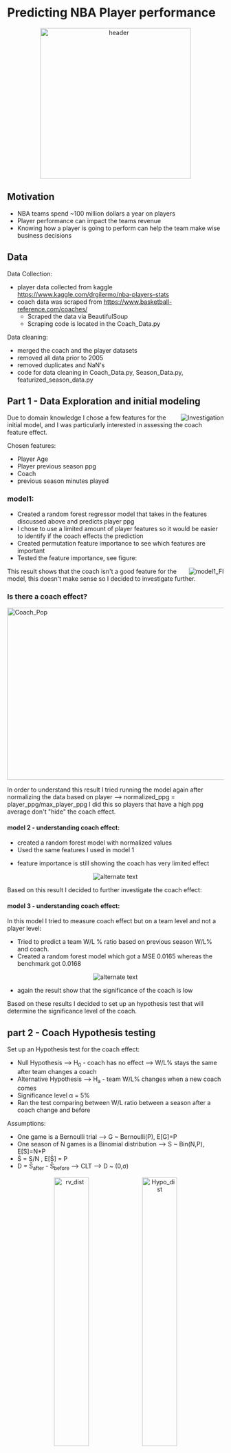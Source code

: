 # Predicting NBA Player performance
<p align="center">
    <img src="Images/Header.jpg" alt="header" height="350" width="350">
 </p>

## Motivation

- NBA teams spend ~100 million dollars a year on players
- Player performance can impact the teams revenue
- Knowing how a player is going to perform can help the team make wise business decisions

## Data

Data Collection:
- player data collected from kaggle https://www.kaggle.com/drgilermo/nba-players-stats
- coach data was scraped from https://www.basketball-reference.com/coaches/
    - Scraped the data via BeautifulSoup
    - Scraping code is located in the Coach_Data.py

Data cleaning:
- merged the coach and the player datasets
- removed all data prior to 2005
- removed duplicates and NaN's
- code for data cleaning in Coach_Data.py, Season_Data.py, featurized_season_data.py

## Part 1 - Data Exploration and initial modeling

<p> <img src="Images/Investigation.jpg" alt="Investigation" align="right"> </p>

Due to domain knowledge I chose a few features for the initial model, and I was particularly interested in assessing the coach feature effect.

Chosen features:
 - Player Age
 - Player previous season ppg
 - Coach
 - previous season minutes played

 ### model1:
 - Created a random forest regressor model that takes in the features discussed above and predicts player ppg
 - I chose to use a limited amount of player features so it would be easier to identify if the coach effects the prediction
 - Created permutation feature importance to see which features are important
 - Tested the feature importance, see figure:
<p> <img src="plots/model1_FI.png" alt="model1_FI" align="right"> </p>

This result shows that the coach isn't a good feature for the model, this doesn't make sense so I decided to investigate further.
### Is there a coach effect?
<p> <img src="Images/Coach_Pop.jpg" alt="Coach_Pop" align="center" height="400" width="550"> </p>


In order to understand this result I tried running the model again after normalizing the data based on player -->
normalized_ppg = player_ppg/max_player_ppg
I did this so players that have a high ppg average don't "hide" the coach effect.

#### model 2 - understanding coach effect:
- created a random forest model with normalized values
- Used the same features I used in model 1
<!-- - for this model the MSE is 0.044 whereas the benchmark is 0.081 -->
- feature importance is still showing the coach has very limited effect
<p align="center">
    <img src="plots/model2_FI.png" alt="alternate text">
 </p>
 Based on this result I decided to further investigate the coach effect:

#### model 3 - understanding coach effect:
 In this model I tried to measure coach effect but on a team level and not a player level:
 - Tried to predict a team W/L % ratio based on previous season W/L% and coach.
 - Created a random forest model which got a MSE 0.0165 whereas the benchmark got 0.0168
 <p align="center">
     <img src="plots/model3_FI.png" alt="alternate text">
 </p>
 <!-- <p align="center">
      <img src="plots/model3_resids.png" alt="alternate text">
 </p>

 <p align="center">
       <img src="plots/model3_bar.png" alt="alternate text">
 </p> -->

 - again the result show that the significance of the coach is low

 Based on these results I decided to set up an hypothesis test that will determine the significance level of the coach.

## part 2 - Coach Hypothesis testing
Set up an Hypothesis test for the coach effect:

- Null Hypothesis --> H<sub>0</sub> - coach has no effect --> W/L% stays the same after team changes a coach
- Alternative Hypothesis --> H<sub>a</sub> - team W/L% changes when a new coach comes
- Significance level &#x3B1; = 5%
- Ran the test comparing between W/L ratio between a season after a coach change and before

Assumptions:
- One game is a Bernoulli trial --> G ~ Bernoulli(P), E[G]=P
- One season of N games is a Binomial distribution --> S ~ Bin(N,P), E[S]=N*P
- S&#772; = S/N , E[S&#772;] = P
- D = S&#772;<sub>after</sub> - S&#772;<sub>before</sub> --> CLT --> D ~ (0,&#x3C3;)
<p align="center">
    <img src="plots/rv_dist.png" alt="rv_dist" style="width:40%">  <img src="plots/Hypo_dist.png" alt="Hypo_dist" style="width:40%">
</p>

Result of a 2 sided t-test:
- p-value = 0.00051 --> reject the null hypothesis --> cant rule out the effect of the coach -->
  needs further investigation
- According to these results I decided to continue optimizing the model without using the coach a feature

## part 3 - Model optimization:
<p> <img src="Images/Optimization.jpg" alt="model1_FI" height="75" width="75"align="right"> </p>

step 1 - feature engineering:
- Tested different features to include in the model, most of the features didn't contribute
    - Benchmark MSE = 9.82
    - Model MSE = 9.328
- Ran a grid search on my random forest for hyper parameter optimization
    - max depth 3 --> 5
    - n_estimators 100 -->200
    - model MSE = 8.896
- Added two features rolling mean ppg and rolling variance ppg that include previous seasons
    - Model MSE = 8.77
- Added KMeans clustering to differentiate between players with high mean / low mean / high variance / low variance
    - Model MSE = 8.744
    - cluster figure:
    <p align="cener">
        <img src="plots/KMeans_minibatch.png" alt="alternate text">
     </p>

- Tried using a GradientBoost model and a AdaBoost model --> bigger error
- Removed features with low permutation importance:
    - Model MSE = 8.676 --> final model
    - Key features:
        - Previous year ppg
        - Cluster (8 clusters, label0 - label6)
        - Age
        - log mean ppg
        - var ppg

## Part 4 - Results
- The final model MSE error is 8.676 and is based on a cross validation preformed with this function cross_val.py
- Class residuals figure example for year 2017:
<p align="center">
    <img src="plots/Final_model_resids_all.png" alt="alternate text">
 </p>
<p align="center">
    <img src="plots/Final_model_resids.png" alt="alternate text">
 </p>

## Part 5 - Application
The application for this model is to help select/dismiss players at the beginning of the season based on their predicted performance.

Use Case Example:
- Using on the model on the 2015 Boston Celtics
<p align="center">
    <img src="Images/Example.png" alt="Boston example">
 </p>

 - This difference, 100 compared to 107 ppg (points per game) can heavily affect the teams position. This can mean a team making the playoffs vs not making the playoffs. Not making the playoffs can mean a loss of millions to the team revenue.
 - Knowing this information prior to the start of the season can give the team a chance to make better business decisions


## Part 6 - Future Work

Enhance model and model performance:
- Separate players by position
- Apply different weights to each cluster
- Predict other player features such as rebounds, assists et. cetra
Interface:
- Create a user interface
- add current season data

Manual
- add a user manual to the repo
- add code example using the class created

## Part 7 - About the author

I'm Eran, data scientist and a product manager. I love technology, and using data to help businesses.

For any questions/comments you can contact me via LinkedIn [Eran-LinkedIn](https://www.linkedin.com/in/eran-shchory-01a717b6)
